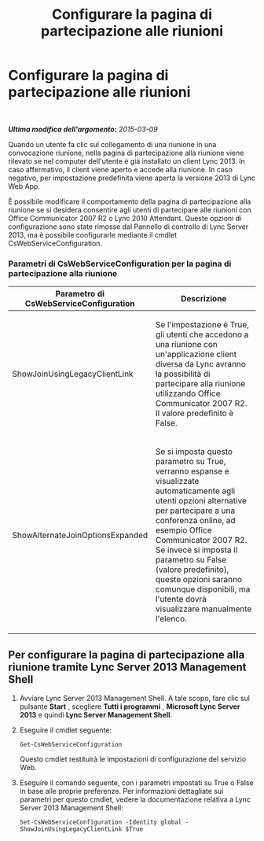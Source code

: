 ﻿---
title: Configurare la pagina di partecipazione alle riunioni
TOCTitle: Configurare la pagina di partecipazione alle riunioni
ms:assetid: 036c9d03-ad95-4d63-a3d8-6cae1a8ad530
ms:mtpsurl: https://technet.microsoft.com/it-it/library/JJ204635(v=OCS.15)
ms:contentKeyID: 49299519
ms.date: 08/24/2015
mtps_version: v=OCS.15
ms.translationtype: HT
---

# Configurare la pagina di partecipazione alle riunioni

 

_**Ultima modifica dell'argomento:** 2015-03-09_

Quando un utente fa clic sul collegamento di una riunione in una convocazione riunione, nella pagina di partecipazione alla riunione viene rilevato se nel computer dell'utente è già installato un client Lync 2013. In caso affermativo, il client viene aperto e accede alla riunione. In caso negativo, per impostazione predefinita viene aperta la versione 2013 di Lync Web App.

È possibile modificare il comportamento della pagina di partecipazione alla riunione se si desidera consentire agli utenti di partecipare alle riunioni con Office Communicator 2007 R2 o Lync 2010 Attendant. Queste opzioni di configurazione sono state rimosse dal Pannello di controllo di Lync Server 2013, ma è possibile configurarle mediante il cmdlet CsWebServiceConfiguration.

### Parametri di CsWebServiceConfiguration per la pagina di partecipazione alla riunione

<table>
<colgroup>
<col style="width: 50%" />
<col style="width: 50%" />
</colgroup>
<thead>
<tr class="header">
<th>Parametro di CsWebServiceConfiguration</th>
<th>Descrizione</th>
</tr>
</thead>
<tbody>
<tr class="odd">
<td><p>ShowJoinUsingLegacyClientLink</p></td>
<td><p>Se l'impostazione è True, gli utenti che accedono a una riunione con un'applicazione client diversa da Lync avranno la possibilità di partecipare alla riunione utilizzando Office Communicator 2007 R2. Il valore predefinito è False.</p></td>
</tr>
<tr class="even">
<td><p>ShowAlternateJoinOptionsExpanded</p></td>
<td><p>Se si imposta questo parametro su True, verranno espanse e visualizzate automaticamente agli utenti opzioni alternative per partecipare a una conferenza online, ad esempio Office Communicator 2007 R2. Se invece si imposta il parametro su False (valore predefinito), queste opzioni saranno comunque disponibili, ma l'utente dovrà visualizzare manualmente l'elenco.</p></td>
</tr>
</tbody>
</table>


## Per configurare la pagina di partecipazione alla riunione tramite Lync Server 2013 Management Shell

1.  Avviare Lync Server 2013 Management Shell. A tale scopo, fare clic sul pulsante **Start** , scegliere **Tutti i programmi** , **Microsoft Lync Server 2013** e quindi **Lync Server Management Shell**.

2.  Eseguire il cmdlet seguente:
    
        Get-CsWebServiceConfiguration
    
    Questo cmdlet restituirà le impostazioni di configurazione del servizio Web.

3.  Eseguire il comando seguente, con i parametri impostati su True o False in base alle proprie preferenze. Per informazioni dettagliate sui parametri per questo cmdlet, vedere la documentazione relativa a Lync Server 2013 Management Shell:
    
        Set-CsWebServiceConfiguration -Identity global -ShowJoinUsingLegacyClientLink $True

